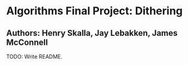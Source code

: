 # Algorithms Final Project: Dithering
## Authors: Henry Skalla, Jay Lebakken, James McConnell

TODO: Write README.
